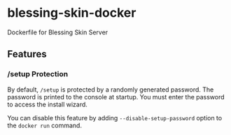 # blessing-skin-docker
Dockerfile for Blessing Skin Server

## Features

### /setup Protection
By default, `/setup` is protected by a randomly generated password. The password is printed to the console at startup. You must enter the password to access the install wizard.

You can disable this feature by adding `--disable-setup-password` option to the `docker run` command.

